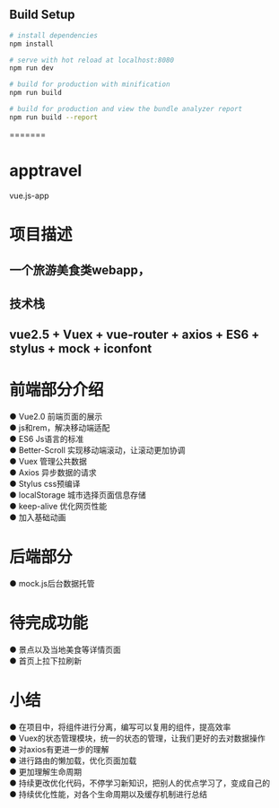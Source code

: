 ## Build Setup

``` bash
# install dependencies
npm install

# serve with hot reload at localhost:8080
npm run dev

# build for production with minification
npm run build

# build for production and view the bundle analyzer report
npm run build --report
```
=======
# apptravel
vue.js-app

项目描述
========
一个旅游美食类webapp，
---
技术栈
--------
vue2.5 +  Vuex + vue-router + axios + ES6 + stylus + mock  + iconfont
------
# 前端部分介绍
● Vue2.0 前端页面的展示<br>
● js和rem，解决移动端适配<br>
● ES6 Js语言的标准<br>
● Better-Scroll 实现移动端滚动，让滚动更加协调<br>
● Vuex 管理公共数据<br>
● Axios 异步数据的请求<br>
● Stylus css预编译<br>
● localStorage 城市选择页面信息存储 <br>
● keep-alive 优化网页性能<br>
● 加入基础动画<br>
# 后端部分
● mock.js后台数据托管<br>
# 待完成功能
● 景点以及当地美食等详情页面<br>
● 首页上拉下拉刷新<br>
# 小结
● 在项目中，将组件进行分离，编写可以复用的组件，提高效率<br>
● Vuex的状态管理模块，统一的状态的管理，让我们更好的去对数据操作<br>
● 对axios有更进一步的理解<br>
● 进行路由的懒加载，优化页面加载<br>
● 更加理解生命周期<br>
● 持续更改优化代码，不停学习新知识，把别人的优点学习了，变成自己的<br>
● 持续优化性能，对各个生命周期以及缓存机制进行总结


